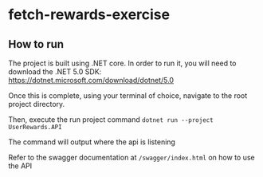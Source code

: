 # fetch-rewards-exercise
## How to run
The project is built using .NET core. In order to run it, you will need to download the .NET 5.0 SDK: https://dotnet.microsoft.com/download/dotnet/5.0

Once this is complete, using your terminal of choice, navigate to the root project directory.

Then, execute the run project command `dotnet run --project UserRewards.API`

The command will output where the api is listening

Refer to the swagger documentation at `/swagger/index.html` on how to use the API
